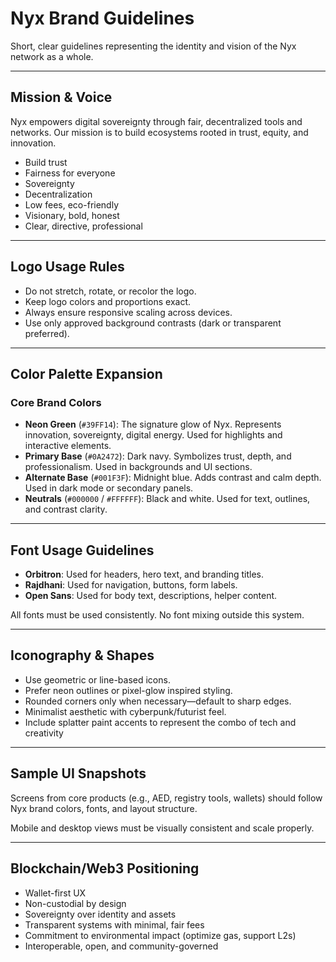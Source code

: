 # Nyx Brand Guidelines

Short, clear guidelines representing the identity and vision of the Nyx network as a whole.

---

## Mission & Voice
Nyx empowers digital sovereignty through fair, decentralized tools and networks. Our mission is to build ecosystems rooted in trust, equity, and innovation.

- Build trust
- Fairness for everyone
- Sovereignty
- Decentralization
- Low fees, eco-friendly
- Visionary, bold, honest
- Clear, directive, professional

---

## Logo Usage Rules
- Do not stretch, rotate, or recolor the logo.
- Keep logo colors and proportions exact.
- Always ensure responsive scaling across devices.
- Use only approved background contrasts (dark or transparent preferred).

---

## Color Palette Expansion

### Core Brand Colors

- **Neon Green** (`#39FF14`): The signature glow of Nyx. Represents innovation, sovereignty, digital energy. Used for highlights and interactive elements.
- **Primary Base** (`#0A2472`): Dark navy. Symbolizes trust, depth, and professionalism. Used in backgrounds and UI sections.
- **Alternate Base** (`#001F3F`): Midnight blue. Adds contrast and calm depth. Used in dark mode or secondary panels.
- **Neutrals** (`#000000` / `#FFFFFF`): Black and white. Used for text, outlines, and contrast clarity.

---

## Font Usage Guidelines

- **Orbitron**: Used for headers, hero text, and branding titles.
- **Rajdhani**: Used for navigation, buttons, form labels.
- **Open Sans**: Used for body text, descriptions, helper content.

All fonts must be used consistently. No font mixing outside this system.

---

## Iconography & Shapes

- Use geometric or line-based icons.
- Prefer neon outlines or pixel-glow inspired styling.
- Rounded corners only when necessary—default to sharp edges.
- Minimalist aesthetic with cyberpunk/futurist feel.
- Include splatter paint accents to represent the combo of tech and creativity

---

## Sample UI Snapshots

Screens from core products (e.g., AED, registry tools, wallets) should follow Nyx brand colors, fonts, and layout structure.

Mobile and desktop views must be visually consistent and scale properly.

---

## Blockchain/Web3 Positioning

- Wallet-first UX
- Non-custodial by design
- Sovereignty over identity and assets
- Transparent systems with minimal, fair fees
- Commitment to environmental impact (optimize gas, support L2s)
- Interoperable, open, and community-governed

